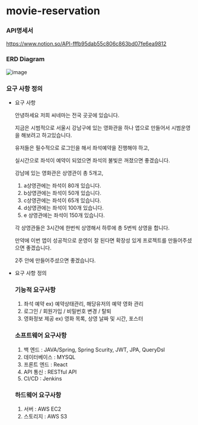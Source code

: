 ﻿# movie-reservation
### API명세서
https://www.notion.so/API-fffb95dab55c806c863bd07fe6ea9812

### ERD Diagram
![image](https://github.com/user-attachments/assets/aeab33d9-d945-40e3-b736-3276451f2477)

### 요구 사항 정의
- 요구 사항
    
    안녕하세요 저희 씨네마는 전국 곳곳에 있습니다.
    
    지금은 시범적으로 서울시 강남구에 있는 영화관을 하나 앱으로 만들어서 시범운영을 해보려고 하고있습니다.
    
    유저들은 필수적으로 로그인을 해서 좌석예약을 진행해야 하고, 
    
    실시간으로 좌석이 예약이 되었으면 좌석의 불빛은 꺼졌으면 좋겠습니다.
    
    강남에 있는 영화관은 상영관이 총 5개고,
    
    1. a상영관에는 좌석이 80개 있습니다.
    2. b상영관에는 좌석이 50개 있습니다.
    3. c상영관에는 좌석이 65개 있습니다.
    4. d상영관에는 좌석이 100개 있습니다.
    5. e 상영관에는 좌석이 150개 있습니다.
    
    각 상영관들은 3시간에 한번씩 상영해서 하루에 총 5번씩 상영을 합니다.
    
    만약에 이번 앱이 성공적으로 운영이 잘 된다면 확장성 있게 프로젝트를 만들어주셨으면 좋겠습니다.
    
    2주 안에 만들어주셨으면 좋겠습니다.
    
- 요구 사항 정의
    
    ### 기능적 요구사항
    
    1. 좌석 예약 ex) 예약상태관리, 해당유저의 예약 영화 관리
    2. 로그인 / 회원가입 / 비밀번호 변경 / 탈퇴
    3. 영화정보 제공 ex) 영화 목록, 상영 날짜 및 시간, 포스터
    
    ### 소프트웨어 요구사항
    
    1. 백 엔드 : JAVA/Spring, Spring Scurity, JWT, JPA, QueryDsl
    2. 데이터베이스 : MYSQL
    3. 프론트 엔드 : React
    4. API 통신 : RESTful API
    5. CI/CD : Jenkins
    
    ### 하드웨어 요구사항
    
    1. 서버 : AWS EC2
    2. 스토리지 : AWS S3
